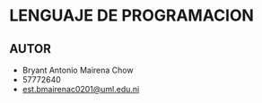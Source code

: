 # LENGUAJE DE PROGRAMACION

## AUTOR

- Bryant Antonio Mairena Chow
- 57772640
- est.bmairenac0201@uml.edu.ni
